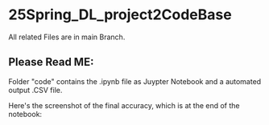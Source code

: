 # 25Spring_DL_project2CodeBase
All related Files are in main Branch.
## Please Read ME:

Folder "code" contains the .ipynb file as Juypter Notebook and a automated output .CSV file.

Here's the screenshot of the final accuracy, which is at the end of the notebook:
